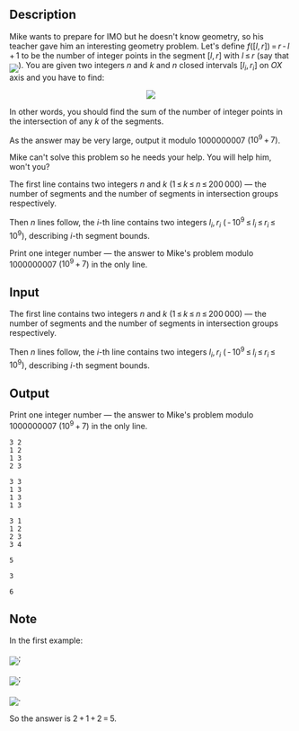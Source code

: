 ## Description

<div><p>Mike wants to prepare for IMO but he doesn't know geometry, so his teacher gave him an interesting geometry problem. Let's define <span class="tex-span"><i>f</i>([<i>l</i>, <i>r</i>]) = <i>r</i> - <i>l</i> + 1</span> to be the number of integer points in the segment <span class="tex-span">[<i>l</i>, <i>r</i>]</span> with <span class="tex-span"><i>l</i> ≤ <i>r</i></span> (say that <img align="middle" class="tex-formula" src="file://arJ62Nhd.png" style="max-width: 100.0%;max-height: 100.0%;">). You are given two integers <span class="tex-span"><i>n</i></span> and <span class="tex-span"><i>k</i></span> and <span class="tex-span"><i>n</i></span> closed intervals <span class="tex-span">[<i>l</i><sub class="lower-index"><i>i</i></sub>, <i>r</i><sub class="lower-index"><i>i</i></sub>]</span> on <span class="tex-span"><i>OX</i></span> axis and you have to find:</p><center> <img align="middle" class="tex-formula" src="file://PrR0CL9D.png" style="max-width: 100.0%;max-height: 100.0%;"> </center><p>In other words, you should find the sum of the number of integer points in the intersection of any <span class="tex-span"><i>k</i></span> of the segments. </p><p>As the answer may be very large, output it modulo <span class="tex-span">1000000007</span> (<span class="tex-span">10<sup class="upper-index">9</sup> + 7</span>).</p><p>Mike can't solve this problem so he needs your help. You will help him, won't you? </p></div><div class="input-specification"><p>The first line contains two integers <span class="tex-span"><i>n</i></span> and <span class="tex-span"><i>k</i></span> (<span class="tex-span">1 ≤ <i>k</i> ≤ <i>n</i> ≤ 200 000</span>)&nbsp;— the number of segments and the number of segments in intersection groups respectively.</p><p>Then <span class="tex-span"><i>n</i></span> lines follow, the <span class="tex-span"><i>i</i></span>-th line contains two integers <span class="tex-span"><i>l</i><sub class="lower-index"><i>i</i></sub>, <i>r</i><sub class="lower-index"><i>i</i></sub></span> <span class="tex-span">( - 10<sup class="upper-index">9</sup> ≤ <i>l</i><sub class="lower-index"><i>i</i></sub> ≤ <i>r</i><sub class="lower-index"><i>i</i></sub> ≤ 10<sup class="upper-index">9</sup>)</span>, describing <span class="tex-span"><i>i</i></span>-th segment bounds.</p></div><div class="output-specification"><p>Print one integer number&nbsp;— the answer to Mike's problem modulo <span class="tex-span">1000000007</span> (<span class="tex-span">10<sup class="upper-index">9</sup> + 7</span>) in the only line.</p></div>

## Input

<p>The first line contains two integers <span class="tex-span"><i>n</i></span> and <span class="tex-span"><i>k</i></span> (<span class="tex-span">1 ≤ <i>k</i> ≤ <i>n</i> ≤ 200 000</span>)&nbsp;— the number of segments and the number of segments in intersection groups respectively.</p><p>Then <span class="tex-span"><i>n</i></span> lines follow, the <span class="tex-span"><i>i</i></span>-th line contains two integers <span class="tex-span"><i>l</i><sub class="lower-index"><i>i</i></sub>, <i>r</i><sub class="lower-index"><i>i</i></sub></span> <span class="tex-span">( - 10<sup class="upper-index">9</sup> ≤ <i>l</i><sub class="lower-index"><i>i</i></sub> ≤ <i>r</i><sub class="lower-index"><i>i</i></sub> ≤ 10<sup class="upper-index">9</sup>)</span>, describing <span class="tex-span"><i>i</i></span>-th segment bounds.</p>

## Output

<p>Print one integer number&nbsp;— the answer to Mike's problem modulo <span class="tex-span">1000000007</span> (<span class="tex-span">10<sup class="upper-index">9</sup> + 7</span>) in the only line.</p>





```input1
3 2
1 2
1 3
2 3

```




```input2
3 3
1 3
1 3
1 3

```




```input3
3 1
1 2
2 3
3 4

```




```output1
5

```




```output2
3

```




```output3
6

```



## Note

<p>In the first example: </p><p><img align="middle" class="tex-formula" src="file://sBYcR0aO.png" style="max-width: 100.0%;max-height: 100.0%;">;</p><p><img align="middle" class="tex-formula" src="file://an3FVWmh.png" style="max-width: 100.0%;max-height: 100.0%;">;</p><p><img align="middle" class="tex-formula" src="file://wiN5HrhP.png" style="max-width: 100.0%;max-height: 100.0%;">.</p><p>So the answer is <span class="tex-span">2 + 1 + 2 = 5</span>.</p>
